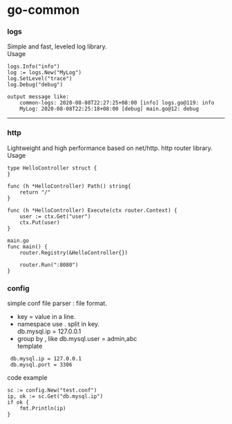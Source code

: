 # go-common
### logs
Simple and fast, leveled log library.  
Usage 
```
logs.Info("info")
log := logs.New("MyLog")
log.SetLevel("trace")
log.Debug("debug")

output message like:
    common-logs: 2020-08-08T22:27:25+08:00 [info] logs.go@119: info
    MyLog: 2020-08-08T22:25:18+08:00 [debug] main.go@12: debug
```
-------
### http
Lightweight and high performance based on net/http. http router library.  
Usage
```
type HelloController struct {
}

func (h *HelloController) Path() string{
	return "/"
}

func (h *HelloController) Execute(ctx router.Context) {
	user := ctx.Get("user")
	ctx.Put(user)
}

main.go
func main() {
	router.Registry(&HelloController{})

	router.Run(":8080")
}

```
### config
simple conf file parser  : file format.
* key = value in a line.  
* namespace use . split in key.   
  db.mysql.ip = 127.0.0.1  
* group by , like db.mysql.user = admin,abc  
template
```
 db.mysql.ip = 127.0.0.1
 db.mysql.port = 3306
```
code example
```
sc := config.New("test.conf")
ip, ok := sc.Get("db.mysql.ip")
if ok {
    fmt.Println(ip)
}
```
